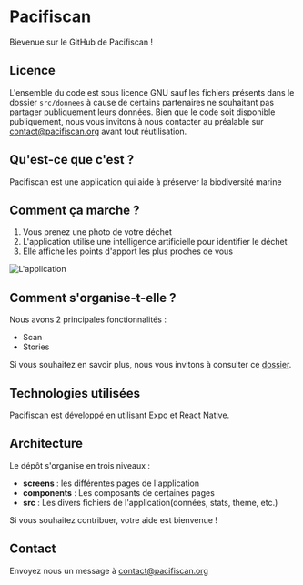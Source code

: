 # Pacifiscan

Bievenue sur le GitHub de Pacifiscan !

## Licence

L'ensemble du code est sous licence GNU sauf les fichiers présents dans le dossier `src/donnees` à cause de certains partenaires ne souhaitant pas partager publiquement leurs données. Bien que le code soit disponible publiquement, nous vous invitons à nous contacter au préalable sur [contact@pacifiscan.org](mailto:contact@pacifiscan.org) avant tout réutilisation.

## Qu'est-ce que c'est ?

Pacifiscan est une application qui aide à préserver la biodiversité marine

## Comment ça marche ?

1. Vous prenez une photo de votre déchet
2. L'application utilise une intelligence artificielle pour identifier le déchet
3. Elle affiche les points d'apport les plus proches de vous

![L'application](https://pacifiscan.org/app.png)

## Comment s'organise-t-elle ?

Nous avons 2 principales fonctionnalités :

- Scan
- Stories

Si vous souhaitez en savoir plus, nous vous invitons à consulter ce [dossier](https://oncle-stan.pacifiscan.org/press-kit.zip).

## Technologies utilisées

Pacifiscan est développé en utilisant Expo et React Native.

## Architecture

Le dépôt s'organise en trois niveaux :

- **screens** : les différentes pages de l'application
- **components** : Les composants de certaines pages
- **src** : Les divers fichiers de l'application(données, stats, theme, etc.)
  
Si vous souhaitez contribuer, votre aide est bienvenue !

## Contact

Envoyez nous un message à [contact@pacifiscan.org](mailto:contact@pacifiscan.org)
